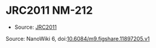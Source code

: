 <a name="material" />

# JRC2011 NM-212
<script type="application/ld+json">
  {
    "@context": "https://schema.org/",
    "@type": "ChemicalSubstance",
    "@id": "https://egonw.github.io/nanowiki/nanowiki354.html#material",
    "http://purl.org/dc/terms/conformsTo":
      {
        "@type": "CreativeWork",
        "@id": "https://bioschemas.org/profiles/ChemicalSubstance/0.4-RELEASE/"
      },
    "identfier": "354",
    "name": "JRC2011 NM-212",
    "url": "https://egonw.github.io/nanowiki/nanowiki354.html#material",
    "sameAs": "http://127.0.0.1/mediawiki/index.php/Special:URIResolver/JRC2011_NM-2D212"
  }
</script>


* Source: [JRC2011](articleJRC2011.md)


Source: NanoWiki 6, doi:[10.6084/m9.figshare.11897205.v1](https://doi.org/10.6084/m9.figshare.11897205.v1)
